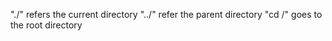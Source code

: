 "./"    refers the current directory
"../"   refer the parent directory 
"cd /"  goes to the root directory
